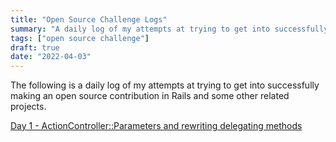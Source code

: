 ```yaml
---
title: "Open Source Challenge Logs"
summary: "A daily log of my attempts at trying to get into successfully making an open source contribution in Rails and some other related projects. "
tags: ["open source challenge"]
draft: true 
date: "2022-04-03"
---
```


The following is a daily log of my attempts at trying to get into successfully making an open source contribution in Rails and some other related projects. 

[Day 1 - ActionController::Parameters and rewriting delegating methods](/blog/logs/oss/day-one)